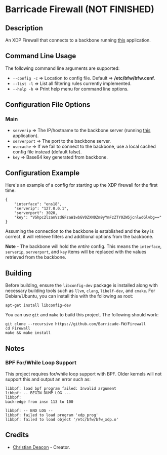 # Barricade Firewall (NOT FINISHED)
## Description
An XDP Firewall that connects to a backbone running [this](https://github.com/Barricade-FW/Web-Server) application.

## Command Line Usage
The following command line arguments are supported:

* `--config -c` => Location to config file. Default => **/etc/bfw/bfw.conf**.
* `--list -l` => List all filtering rules currently implemented.
* `--help -h` => Print help menu for command line options.

## Configuration File Options
### Main
* `serverip` => The IP/hostname to the backbone server (running [this](https://github.com/Barricade-FW/Web-Server) application).
* `serverport` => The port to the backbone server.
* `usecache` => If we fail to connect to the backbone, use a local cached config file instead (default false).
* `key` => Base64 key generated from backbone.

## Configuration Example
Here's an example of a config for starting up the XDP firewall for the first time:

```
{
    "interface": "ens18",
    "serverip": "127.0.0.1",
    "serverport": 3020,
    "key": "VGhpc2lzanVzdGFzaW1wbGV0ZXN0Zm9yYmFzZTY0ZW5jcnlwdGlvbg=="
}
```

Assuming the connection to the backbone is established and the key is correct, it will retrieve filters and additional options from the backbone.

**Note** - The backbone will hold the *entire* config. This means the `interface`, `serverip`, `serverport`, and `key` items will be replaced with the values retrieved from the backbone.

## Building
Before building, ensure the `libconfig-dev` package is installed along with necessary building tools such as `llvm`, `clang`, `libelf-dev`, and `cmake`. For Debian/Ubuntu, you can install this with the following as root:

```
apt-get install libconfig-dev
```

You can use `git` and `make` to build this project. The following should work:

```
git clone --recursive https://github.com/Barricade-FW/Firewall
cd Firewall
make && make install
```

## Notes
### BPF For/While Loop Support
This project requires for/while loop support with BPF. Older kernels will not support this and output an error such as:

```
libbpf: load bpf program failed: Invalid argument
libbpf: -- BEGIN DUMP LOG ---
libbpf:
back-edge from insn 113 to 100

libbpf: -- END LOG --
libbpf: failed to load program 'xdp_prog'
libbpf: failed to load object '/etc/bfw/bfw_xdp.o'
```

## Credits
* [Christian Deacon](https://www.linkedin.com/in/christian-deacon-902042186/) - Creator.